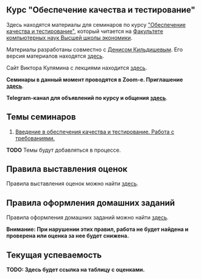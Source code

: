 ## Курс "Обеспечение качества и тестирование" 

Здесь находятся материалы для семинаров по курсу
["Обеспечение качества и тестирование"](https://www.hse.ru/edu/courses/339549269), который
читается на [Факультете компьютерных наук Высшей школы экономики](https://cs.hse.ru).

Материалы разработаны совместно с [Денисом Кильдишевым](https://github.com/ruswizard).
Его версия материалов находятся [здесь](seminars/denis/index.htm).

Сайт Виктора Кулямина с лекциями находится [здесь](https://sites.google.com/site/swtestcourse/home). 

__Семинары в данный момент проводятся в Zoom-е. Приглашение [здесь](zoom.md)__.

__Telegram-канал для объявлений по курсу и общения [здесь](https://t.me/joinchat/AAAAAFTYn_XTYjzGzIP96w)__.

## Темы семинаров

1. [Введение в обеспечения качества и тестирование. Работа с требованиями.](seminars/seminar01/index.md)

__TODO__ Темы будут добавляться в процессе.

## Правила выставления оценок

Правила выставления оценок можно найти [здесь](grading.md).

## Правила оформления домашних заданий

Правила оформления домашних заданий можно найти [здесь](homeworks.md).

__Внимание: При нарушении этих правил, работа не будет найдена и проверена или оценка за нее будет снижена.__

## Текущая успеваемость

__TODO: Здесь будет ссылка на таблицу с оценками.__

